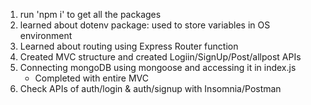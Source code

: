 1. run 'npm i' to get all the packages
2. learned about dotenv package: used to store variables in OS environment
3. Learned about routing using Express Router function
4. Created MVC structure and created Logiin/SignUp/Post/allpost APIs
5. Connecting mongoDB using mongoose and accessing it in index.js
    - Completed with entire MVC
6. Check APIs of auth/login & auth/signup with Insomnia/Postman
